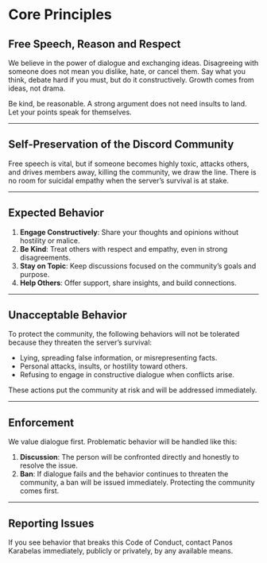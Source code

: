# **Core Principles**  

## **Free Speech, Reason and Respect**  

We believe in the power of dialogue and exchanging ideas. Disagreeing with someone does not mean you dislike, hate, or cancel them. Say what you think, debate hard if you must, but do it constructively. Growth comes from ideas, not drama.

Be kind, be reasonable. A strong argument does not need insults to land. Let your points speak for themselves.

---

## **Self-Preservation of the Discord Community**  

Free speech is vital, but if someone becomes highly toxic, attacks others, and drives members away, killing the community, we draw the line. There is no room for suicidal empathy when the server’s survival is at stake.

---

## **Expected Behavior**  

1. **Engage Constructively**: Share your thoughts and opinions without hostility or malice.
2. **Be Kind**: Treat others with respect and empathy, even in strong disagreements.
3. **Stay on Topic**: Keep discussions focused on the community’s goals and purpose.
4. **Help Others**: Offer support, share insights, and build connections.  

---

## **Unacceptable Behavior**  

To protect the community, the following behaviors will not be tolerated because they threaten the server’s survival:

- Lying, spreading false information, or misrepresenting facts.
- Personal attacks, insults, or hostility toward others.
- Refusing to engage in constructive dialogue when conflicts arise.  

These actions put the community at risk and will be addressed immediately.

---

## **Enforcement**  

We value dialogue first. Problematic behavior will be handled like this:

1. **Discussion**: The person will be confronted directly and honestly to resolve the issue.
2. **Ban**: If dialogue fails and the behavior continues to threaten the community, a ban will be issued immediately. Protecting the community comes first.

---

## **Reporting Issues**  

If you see behavior that breaks this Code of Conduct, contact Panos Karabelas immediately, publicly or privately, by any available means.
